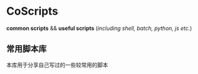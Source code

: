 # CoScripts
**common scripts** &amp;&amp; **useful scripts** (*including shell, batch, python, js etc.*)

## 常用脚本库
本库用于分享自己写过的一些较常用的脚本
